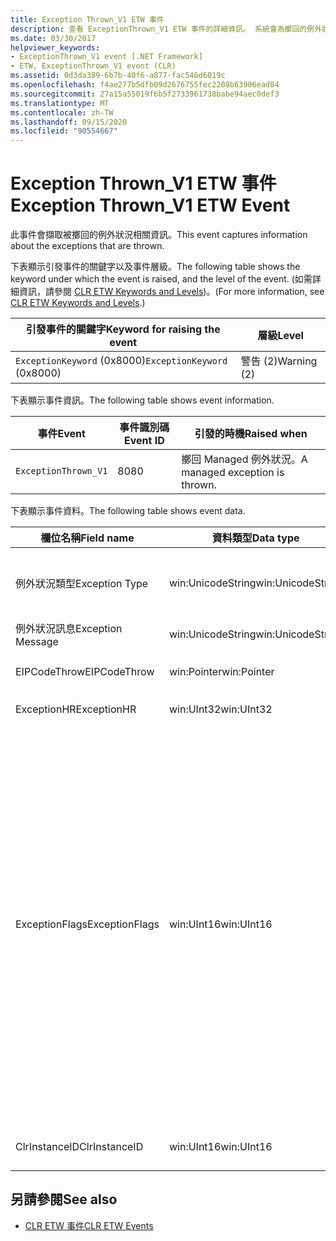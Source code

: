 ```yaml
---
title: Exception Thrown_V1 ETW 事件
description: 查看 ExceptionThrown_V1 ETW 事件的詳細資訊。 系統會為擲回的例外狀況指定事件資料，例如功能變數名稱、資料類型和描述。
ms.date: 03/30/2017
helpviewer_keywords:
- ExceptionThrown_V1 event [.NET Framework]
- ETW, ExceptionThrown_V1 event (CLR)
ms.assetid: 0d3da389-6b7b-40f6-a877-fac546d6019c
ms.openlocfilehash: f4ae277b5dfb09d2676755fec2208b63906ead84
ms.sourcegitcommit: 27a15a55019f6b5f2733961738babe94aec0def3
ms.translationtype: MT
ms.contentlocale: zh-TW
ms.lasthandoff: 09/15/2020
ms.locfileid: "90554667"
---
```

# <a name="exception-thrown_v1-etw-event"></a><span data-ttu-id="54257-104">Exception Thrown_V1 ETW 事件</span><span class="sxs-lookup"><span data-stu-id="54257-104">Exception Thrown_V1 ETW Event</span></span>
<span data-ttu-id="54257-105">此事件會擷取被擲回的例外狀況相關資訊。</span><span class="sxs-lookup"><span data-stu-id="54257-105">This event captures information about the exceptions that are thrown.</span></span>  
  
 <span data-ttu-id="54257-106">下表顯示引發事件的關鍵字以及事件層級。</span><span class="sxs-lookup"><span data-stu-id="54257-106">The following table shows the keyword under which the event is raised, and the level of the event.</span></span> <span data-ttu-id="54257-107">(如需詳細資訊，請參閱 [CLR ETW Keywords and Levels](clr-etw-keywords-and-levels.md))。</span><span class="sxs-lookup"><span data-stu-id="54257-107">(For more information, see [CLR ETW Keywords and Levels](clr-etw-keywords-and-levels.md).)</span></span>  
  
|<span data-ttu-id="54257-108">引發事件的關鍵字</span><span class="sxs-lookup"><span data-stu-id="54257-108">Keyword for raising the event</span></span>|<span data-ttu-id="54257-109">層級</span><span class="sxs-lookup"><span data-stu-id="54257-109">Level</span></span>|  
|-----------------------------------|-----------|  
|<span data-ttu-id="54257-110">`ExceptionKeyword` (0x8000)</span><span class="sxs-lookup"><span data-stu-id="54257-110">`ExceptionKeyword` (0x8000)</span></span>|<span data-ttu-id="54257-111">警告 (2)</span><span class="sxs-lookup"><span data-stu-id="54257-111">Warning (2)</span></span>|  
  
 <span data-ttu-id="54257-112">下表顯示事件資訊。</span><span class="sxs-lookup"><span data-stu-id="54257-112">The following table shows event information.</span></span>  
  
|<span data-ttu-id="54257-113">事件</span><span class="sxs-lookup"><span data-stu-id="54257-113">Event</span></span>|<span data-ttu-id="54257-114">事件識別碼</span><span class="sxs-lookup"><span data-stu-id="54257-114">Event ID</span></span>|<span data-ttu-id="54257-115">引發的時機</span><span class="sxs-lookup"><span data-stu-id="54257-115">Raised when</span></span>|  
|-----------|--------------|-----------------|  
|`ExceptionThrown_V1`|<span data-ttu-id="54257-116">80</span><span class="sxs-lookup"><span data-stu-id="54257-116">80</span></span>|<span data-ttu-id="54257-117">擲回 Managed 例外狀況。</span><span class="sxs-lookup"><span data-stu-id="54257-117">A managed exception is thrown.</span></span>|  
  
 <span data-ttu-id="54257-118">下表顯示事件資料。</span><span class="sxs-lookup"><span data-stu-id="54257-118">The following table shows event data.</span></span>  
  
|<span data-ttu-id="54257-119">欄位名稱</span><span class="sxs-lookup"><span data-stu-id="54257-119">Field name</span></span>|<span data-ttu-id="54257-120">資料類型</span><span class="sxs-lookup"><span data-stu-id="54257-120">Data type</span></span>|<span data-ttu-id="54257-121">描述</span><span class="sxs-lookup"><span data-stu-id="54257-121">Description</span></span>|  
|----------------|---------------|-----------------|  
|<span data-ttu-id="54257-122">例外狀況類型</span><span class="sxs-lookup"><span data-stu-id="54257-122">Exception Type</span></span>|<span data-ttu-id="54257-123">win:UnicodeString</span><span class="sxs-lookup"><span data-stu-id="54257-123">win:UnicodeString</span></span>|<span data-ttu-id="54257-124">例外狀況類型，例如 `System.NullReferenceException`。</span><span class="sxs-lookup"><span data-stu-id="54257-124">Type of the exception; for example, `System.NullReferenceException`.</span></span>|  
|<span data-ttu-id="54257-125">例外狀況訊息</span><span class="sxs-lookup"><span data-stu-id="54257-125">Exception Message</span></span>|<span data-ttu-id="54257-126">win:UnicodeString</span><span class="sxs-lookup"><span data-stu-id="54257-126">win:UnicodeString</span></span>|<span data-ttu-id="54257-127">實際的例外狀況訊息。</span><span class="sxs-lookup"><span data-stu-id="54257-127">Actual exception message.</span></span>|  
|<span data-ttu-id="54257-128">EIPCodeThrow</span><span class="sxs-lookup"><span data-stu-id="54257-128">EIPCodeThrow</span></span>|<span data-ttu-id="54257-129">win:Pointer</span><span class="sxs-lookup"><span data-stu-id="54257-129">win:Pointer</span></span>|<span data-ttu-id="54257-130">發生例外狀況的指令指標。</span><span class="sxs-lookup"><span data-stu-id="54257-130">Instruction pointer where exception occurred.</span></span>|  
|<span data-ttu-id="54257-131">ExceptionHR</span><span class="sxs-lookup"><span data-stu-id="54257-131">ExceptionHR</span></span>|<span data-ttu-id="54257-132">win:UInt32</span><span class="sxs-lookup"><span data-stu-id="54257-132">win:UInt32</span></span>|<span data-ttu-id="54257-133">例外狀況 [HRESULT](/openspecs/windows_protocols/ms-erref/0642cb2f-2075-4469-918c-4441e69c548a)。</span><span class="sxs-lookup"><span data-stu-id="54257-133">Exception [HRESULT](/openspecs/windows_protocols/ms-erref/0642cb2f-2075-4469-918c-4441e69c548a).</span></span>|  
|<span data-ttu-id="54257-134">ExceptionFlags</span><span class="sxs-lookup"><span data-stu-id="54257-134">ExceptionFlags</span></span>|<span data-ttu-id="54257-135">win:UInt16</span><span class="sxs-lookup"><span data-stu-id="54257-135">win:UInt16</span></span>|<span data-ttu-id="54257-136">0x01：HasInnerException (請參閱 Visual Basic 文件的 [CLR ETW 事件](clr-etw-events.md))。</span><span class="sxs-lookup"><span data-stu-id="54257-136">0x01: HasInnerException (see [CLR ETW Events](clr-etw-events.md) in the Visual Basic documentation).</span></span><br /><br /> <span data-ttu-id="54257-137">0x02：IsNestedException。</span><span class="sxs-lookup"><span data-stu-id="54257-137">0x02: IsNestedException.</span></span><br /><br /> <span data-ttu-id="54257-138">0x04：IsRethrownException。</span><span class="sxs-lookup"><span data-stu-id="54257-138">0x04: IsRethrownException.</span></span><br /><br /> <span data-ttu-id="54257-139">0x08： IsCorruptedStateException (表示進程狀態已損毀;請參閱 [處理損毀狀態例外狀況](/archive/msdn-magazine/2009/february/clr-inside-out-handling-corrupted-state-exceptions)) 。</span><span class="sxs-lookup"><span data-stu-id="54257-139">0x08: IsCorruptedStateException (indicates that the process state is corrupt; see [Handling Corrupted State Exceptions](/archive/msdn-magazine/2009/february/clr-inside-out-handling-corrupted-state-exceptions)).</span></span><br /><br /> <span data-ttu-id="54257-140">0x10：IsCLSCompliant (衍生自 <xref:System.Exception> 的例外狀況符合 CLS 標準，否則與 CLS 不相容)。</span><span class="sxs-lookup"><span data-stu-id="54257-140">0x10: IsCLSCompliant (an exception that derives from <xref:System.Exception> is CLS-compliant; otherwise, it is not CLS-compliant).</span></span>|  
|<span data-ttu-id="54257-141">ClrInstanceID</span><span class="sxs-lookup"><span data-stu-id="54257-141">ClrInstanceID</span></span>|<span data-ttu-id="54257-142">win:UInt16</span><span class="sxs-lookup"><span data-stu-id="54257-142">win:UInt16</span></span>|<span data-ttu-id="54257-143">CLR 或 CoreCLR 執行個體的唯一 ID。</span><span class="sxs-lookup"><span data-stu-id="54257-143">Unique ID for the instance of CLR or CoreCLR.</span></span>|  
  
## <a name="see-also"></a><span data-ttu-id="54257-144">另請參閱</span><span class="sxs-lookup"><span data-stu-id="54257-144">See also</span></span>

- [<span data-ttu-id="54257-145">CLR ETW 事件</span><span class="sxs-lookup"><span data-stu-id="54257-145">CLR ETW Events</span></span>](clr-etw-events.md)
